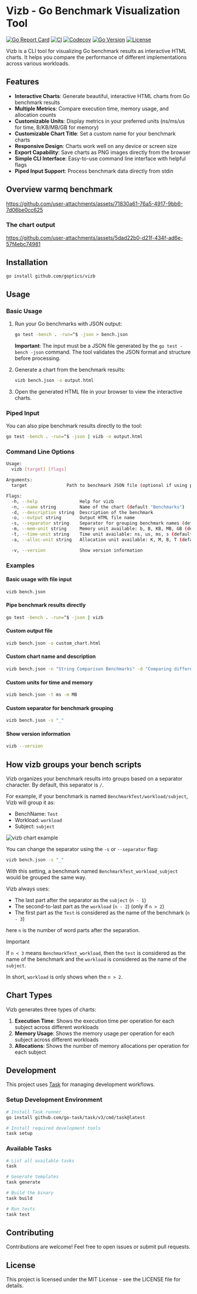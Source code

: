 # Vizb - Go Benchmark Visualization Tool

[![Go Report Card](https://goreportcard.com/badge/github.com/goptics/vizb)](https://goreportcard.com/report/github.com/goptics/vizb)
[![CI](https://github.com/goptics/vizb/actions/workflows/ci.yml/badge.svg)](https://github.com/goptics/vizb/actions/workflows/ci.yml)
[![Codecov](https://codecov.io/gh/goptics/vizb/branch/main/graph/badge.svg)](https://codecov.io/gh/goptics/vizb)
[![Go Version](https://img.shields.io/badge/Go-1.24+-00ADD8?style=for&logo=go)](https://golang.org/doc/devel/release.html)
[![License](https://img.shields.io/badge/license-MIT-blue.svg?style=for)](LICENSE)

Vizb is a CLI tool for visualizing Go benchmark results as interactive HTML charts. It helps you compare the performance of different implementations across various workloads.

## Features

- **Interactive Charts**: Generate beautiful, interactive HTML charts from Go benchmark results
- **Multiple Metrics**: Compare execution time, memory usage, and allocation counts
- **Customizable Units**: Display metrics in your preferred units (ns/ms/us for time, B/KB/MB/GB for memory)
- **Customizable Chart Title**: Set a custom name for your benchmark charts
- **Responsive Design**: Charts work well on any device or screen size
- **Export Capability**: Save charts as PNG images directly from the browser
- **Simple CLI Interface**: Easy-to-use command line interface with helpful flags
- **Piped Input Support**: Process benchmark data directly from stdin

## Overview varmq benchmark

https://github.com/user-attachments/assets/71830a61-76a5-4917-9bb6-7d06be0cc625

### The chart output

https://github.com/user-attachments/assets/5dad22b0-d21f-434f-ad6e-57f4ebc74981

## Installation

```bash
go install github.com/goptics/vizb
```

## Usage

### Basic Usage

1. Run your Go benchmarks with JSON output:

   ```bash
   go test -bench . -run=^$ -json > bench.json
   ```

   **Important**: The input must be a JSON file generated by the `go test -bench -json` command. The tool validates the JSON format and structure before processing.

1. Generate a chart from the benchmark results:

   ```bash
   vizb bench.json -o output.html
   ```

1. Open the generated HTML file in your browser to view the interactive charts.

### Piped Input

You can also pipe benchmark results directly to the tool:

```bash
go test -bench . -run=^$ -json | vizb -o output.html
```

### Command Line Options

```bash
Usage:
  vizb [target] [flags]

Arguments:
  target               Path to benchmark JSON file (optional if using piped input)

Flags:
  -h, --help                Help for vizb
  -n, --name string         Name of the chart (default "Benchmarks")
  -d, --description string  Description of the benchmark
  -o, --output string       Output HTML file name
  -s, --separator string    Separator for grouping benchmark names (default "/")
  -m, --mem-unit string     Memory unit available: b, B, KB, MB, GB (default "B")
  -t, --time-unit string    Time unit available: ns, us, ms, s (default "ns")
  -a, --alloc-unit string   Allocation unit available: K, M, B, T (default: as-is)

  -v, --version             Show version information
```

### Examples

#### Basic usage with file input

```bash
vizb bench.json
```

#### Pipe benchmark results directly

```bash
go test -bench . -run=^$ -json | vizb
```

#### Custom output file

```bash
vizb bench.json -o custom_chart.html
```

#### Custom chart name and description

```bash
vizb bench.json -n "String Comparison Benchmarks" -d "Comparing different string manipulation algorithms"
```

#### Custom units for time and memory

```bash
vizb bench.json -t ms -m MB
```

#### Custom separator for benchmark grouping

```bash
vizb bench.json -s "_"
```

#### Show version information

```bash
vizb --version
```

## How vizb groups your bench scripts

Vizb organizes your benchmark results into groups based on a separator character. By default, this separator is `/`.

For example, if your benchmark is named `BenchmarkTest/workload/subject`, Vizb will group it as:

- BenchName: `Test`
- Workload: `workload`
- Subject: `subject`

![vizb chart example](<./assets/Execution_Time_(s_op).png>)

You can change the separator using the `-s` or `--separator` flag:

```bash
vizb bench.json -s "_"
```

With this setting, a benchmark named `BenchmarkTest_workload_subject` would be grouped the same way.

Vizb always uses:

- The last part after the separator as the `subject` (`n - 1`)
- The second-to-last part as the `workload` (`n - 2`) (only if `n > 2`)
- The first part as the `Test` is considered as the name of the benchmark (`n - 3`)

here `n` is the number of word parts after the separation.

> [!Important]
> If `n < 3` means `BenchmarkTest_workload`, then the `test` is considered as the name of the benchmark and the `workload` is considered as the name of the `subject`.

In short, `workload` is only shows when the `n > 2`.

## Chart Types

Vizb generates three types of charts:

1. **Execution Time**: Shows the execution time per operation for each subject across different workloads
2. **Memory Usage**: Shows the memory usage per operation for each subject across different workloads
3. **Allocations**: Shows the number of memory allocations per operation for each subject

## Development

This project uses [Task](https://taskfile.dev/) for managing development workflows.

### Setup Development Environment

```bash
# Install Task runner
go install github.com/go-task/task/v3/cmd/task@latest

# Install required development tools
task setup
```

### Available Tasks

```bash
# List all available tasks
task

# Generate templates
task generate

# Build the binary
task build

# Run tests
task test
```

## Contributing

Contributions are welcome! Feel free to open issues or submit pull requests.

## License

This project is licensed under the MIT License - see the LICENSE file for details.
